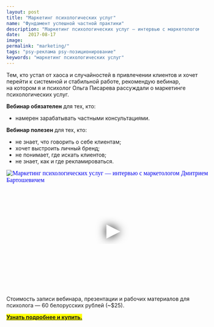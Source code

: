```yaml
---
layout: post
title: "Маркетинг психологических услуг"
name: "Фундамент успешной частной практики"
description: "Маркетинг психологических услуг — интервью с маркетологом Дмитрием Бартошевичем"
date:   2017-08-17			 
image:
permalink: "marketing/"
tags: "psy-реклама psy-позиционирование"
keywords: "маркетинг психологических услуг"
---
```



<p>Тем, кто устал от&nbsp;хаоса и&nbsp;случайностей в&nbsp;привлечении клиентов и&nbsp;хочет перейти к&nbsp;системной и&nbsp;стабильной работе, рекомендую вебинар, на&nbsp;котором я&nbsp;и&nbsp;психолог Ольга Писарева рассуждали о&nbsp;маркетинге психологических услуг. </p>
<p><strong>Вебинар обязателен</strong> для тех, кто: </p>
<ul>
	<li>
		намерен зарабатывать частными консультациями.
 	</li>
 </ul>
<p><strong>Вебинар полезен</strong> для тех, кто:</p>
<ul>
<li>
не&nbsp;знает, что говорить о&nbsp;себе клиентам;
 	</li>
	<li>
		хочет выстроить личный бренд;
 	</li>
	<li>
		не&nbsp;понимает, где искать клиентов;
 	</li>
	<li>
		не&nbsp;знает, как и&nbsp;где рекламироваться.
 	</li>
 </ul>



 <div class="video">
 <iframe
   width="560"
   height="315"
   src="https://www.youtube.com/embed/Ocx-TZ3Uj04"
   srcdoc="<style>*{padding:0;margin:0;overflow:hidden}html,body{height:100%}img,span{position:absolute;width:100%;top:0;bottom:0;margin:auto}span{height:1.5em;text-align:center;font:48px/1.5 sans-serif;color:white;text-shadow:0 0 0.5em black}</style><a href=https://www.youtube.com/embed/Ocx-TZ3Uj04?autoplay=1><img src=https://res.cloudinary.com/bartoshevich/image/upload/f_auto,q_auto/v1602867777/psycareer/youtu.be-1y5jNAP28kE.jpg alt='Маркетинг психологических услуг — интервью с маркетологом Дмитрием Бартошевичем'><span>▶</span></a>"
   frameborder="0"
   allow="accelerometer; autoplay; encrypted-media; gyroscope; picture-in-picture"
   allowfullscreen
   title="Маркетинг психологических услуг — интервью с маркетологом Дмитрием Бартошевичем"
 >
 </iframe>
 </div>



 <p>Стоимость записи вебинара, презентации и&nbsp;рабочих материалов для психолога&nbsp;— 60&nbsp;белорусских рублей (~$25). </p>
<p><mark><strong><a href="https://goo.gl/PFYpi1">Узнать подробнее и&nbsp;купить.</a></strong></mark> </p>
